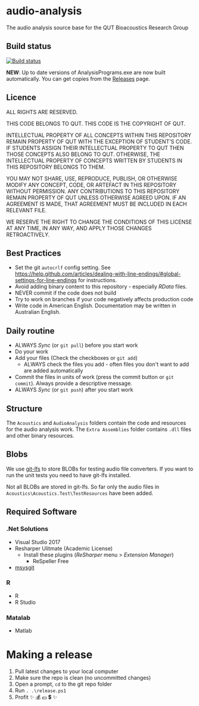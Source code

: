 # audio-analysis

The audio analysis source base for the QUT Bioacoustics Research Group

## Build status

[![Build status](https://ci.appveyor.com/api/projects/status/ntf6vtuy5wnlww37?svg=true)](https://ci.appveyor.com/project/QUTEcoacousticsResearchGroup/audio-analysis)

**NEW**: Up to date versions of AnalysisPrograms.exe are now built automatically. You can get copies from the [Releases](https://github.com/QutBioacoustics/audio-analysis/releases) page.

## Licence

ALL RIGHTS ARE RESERVED.

THIS CODE BELONGS TO QUT. THIS CODE IS THE COPYRIGHT OF QUT.

INTELLECTUAL PROPERTY OF ALL CONCEPTS WITHIN THIS REPOSITORY REMAIN PROPERTY OF QUT WITH THE EXCEPTION OF STUDENT'S CODE.
IF STUDENTS ASSIGN THEIR INTELLECTUAL PROPERTY TO QUT THEN THOSE CONCEPTS ALSO BELONG TO QUT.
OTHERWISE, THE INTELLECTUAL PROPERTY OF CONCEPTS WRITTEN BY STUDENTS IN THIS REPOSITORY BELONGS TO THEM.

YOU MAY NOT SHARE, USE, REPRODUCE, PUBLISH, OR OTHERWISE MODIFY ANY CONCEPT, CODE, OR ARTEFACT IN THIS REPOSITORY WITHOUT PERMISSION.
ANY CONTRIBUTIONS TO THIS REPOSITORY REMAIN PROPERTY OF QUT UNLESS OTHERWISE AGREED UPON. IF AN AGREEMENT IS MADE, THAT AGREEMENT MUST
BE INCLUDED IN EACH RELEVANT FILE.

WE RESERVE THE RIGHT TO CHANGE THE CONDITIONS OF THIS LICENSE AT ANY TIME, IN ANY WAY, AND APPLY THOSE CHANGES RETROACTIVELY.

## Best Practices

- Set the git `autocrlf` config setting. See <https://help.github.com/articles/dealing-with-line-endings/#global-settings-for-line-endings> for instructions.
- Avoid adding binary content to this repository - especially _RData_ files.
- NEVER commit if the code does not build
- Try to work on branches if your code negatively affects production code
- Write code in American English. Documentation may be written in Australian English.

## Daily routine

- ALWAYS _Sync_ (or `git pull`) before you start work
- Do your work
- Add your files (Check the checkboxes or `git add`)
  - ALWAYS check the files you add - often files you don't want to add are added automatically
- Commit the files in units of work (press the commit button or `git commit`). Always provide a descriptive message.
- ALWAYS _Sync_ (or `git push`) after you start work


## Structure

The `Acoustics` and `AudioAnalysis` folders contain the code and resources for
the audio analysis work.  The `Extra Assemblies` folder contains `.dll` files
and other binary resources.


## Blobs

We use [git-lfs](https://git-lfs.github.com/) to store BLOBs for testing audio
file converters. If you want to run the unit tests you need to have git-lfs 
installed.

Not all BLOBs are stored in git-lfs. So far only the audio files in 
`Acoustics\Acoustics.Test\TestResources` have been added.

## Required Software

### .Net Solutions

- Visual Studio 2017
- Resharper Ulitmate (Academic License)
  - Install these plugins (_ReSharper_ menu > _Extension Manager_)
    - ReSpeller Free
- [msysgit](https://git-for-windows.github.io/)

### R
	
- R
- R Studio

### Matalab

- Matlab

# Making a release

 1. Pull latest changes to your local computer
 2. Make sure the repo is clean (no uncommitted changes)
 8. Open a prompt, `cd` to the git repo folder
 9. Run `. .\release.ps1`
 10. Profit :sparkles: :moneybag: :dollar: :heavy_dollar_sign: :sparkles:
